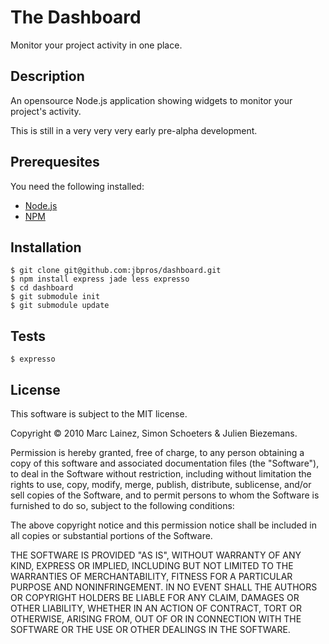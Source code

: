 # The Dashboard

Monitor your project activity in one place.

## Description

An opensource Node.js application showing widgets to monitor your
project's activity.

This is still in a very very very early pre-alpha development.

## Prerequesites

You need the following installed:

- [Node.js](http://nodejs.org/ "Node.js official website")
- [NPM](http://github.com/isaacs/npm "Node Package Manager")

## Installation

    $ git clone git@github.com:jbpros/dashboard.git
    $ npm install express jade less expresso
    $ cd dashboard
    $ git submodule init
    $ git submodule update

## Tests

    $ expresso

## License

This software is subject to the MIT license.

Copyright © 2010 Marc Lainez, Simon Schoeters & Julien Biezemans.

Permission is hereby granted, free of charge, to any person obtaining a copy
of this software and associated documentation files (the "Software"), to deal
in the Software without restriction, including without limitation the rights
to use, copy, modify, merge, publish, distribute, sublicense, and/or sell
copies of the Software, and to permit persons to whom the Software is
furnished to do so, subject to the following conditions:

The above copyright notice and this permission notice shall be included in
all copies or substantial portions of the Software.

THE SOFTWARE IS PROVIDED "AS IS", WITHOUT WARRANTY OF ANY KIND, EXPRESS OR
IMPLIED, INCLUDING BUT NOT LIMITED TO THE WARRANTIES OF MERCHANTABILITY,
FITNESS FOR A PARTICULAR PURPOSE AND NONINFRINGEMENT. IN NO EVENT SHALL THE
AUTHORS OR COPYRIGHT HOLDERS BE LIABLE FOR ANY CLAIM, DAMAGES OR OTHER
LIABILITY, WHETHER IN AN ACTION OF CONTRACT, TORT OR OTHERWISE, ARISING FROM,
OUT OF OR IN CONNECTION WITH THE SOFTWARE OR THE USE OR OTHER DEALINGS IN
THE SOFTWARE.
